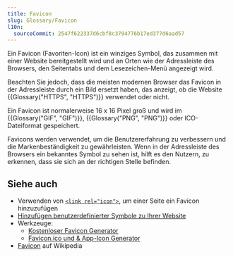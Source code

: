 ```yaml
---
title: Favicon
slug: Glossary/Favicon
l10n:
  sourceCommit: 2547f622337d6cbf8c3794776b17ed377d6aad57
---
```


Ein Favicon (Favoriten-Icon) ist ein winziges Symbol, das zusammen mit einer Website bereitgestellt wird und an Orten wie der Adressleiste des Browsers, den Seitentabs und dem Lesezeichen-Menü angezeigt wird.

Beachten Sie jedoch, dass die meisten modernen Browser das Favicon in der Adressleiste durch ein Bild ersetzt haben, das anzeigt, ob die Website {{Glossary("HTTPS", "HTTPS")}} verwendet oder nicht.

Ein Favicon ist normalerweise 16 x 16 Pixel groß und wird im {{Glossary("GIF", "GIF")}}, {{Glossary("PNG", "PNG")}} oder ICO-Dateiformat gespeichert.

Favicons werden verwendet, um die Benutzererfahrung zu verbessern und die Markenbeständigkeit zu gewährleisten. Wenn in der Adressleiste des Browsers ein bekanntes Symbol zu sehen ist, hilft es den Nutzern, zu erkennen, dass sie sich an der richtigen Stelle befinden.

## Siehe auch

- Verwenden von [`<link rel="icon">`](/de/docs/Web/HTML/Reference/Attributes/rel#icon), um einer Seite ein Favicon hinzuzufügen
- [Hinzufügen benutzerdefinierter Symbole zu Ihrer Website](/de/docs/Learn_web_development/Core/Structuring_content/Webpage_metadata#adding_custom_icons_to_your_site)
- Werkzeuge:
  - [Kostenloser Favicon Generator](https://favicon.io/)
  - [Favicon.ico und & App-Icon Generator](https://www.favicon-generator.org/)
- [Favicon](https://en.wikipedia.org/wiki/Favicon) auf Wikipedia
